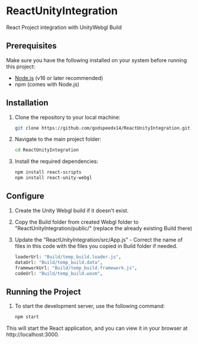 # ReactUnityIntegration

React Project integration with UnityWebgl Build

## Prerequisites

Make sure you have the following installed on your system before running this project:

- [Node.js](https://nodejs.org/) (v16 or later recommended)
- npm (comes with Node.js)

## Installation

1. Clone the repository to your local machine:

   ```bash
   git clone https://github.com/godspeedx14/ReactUnityIntegration.git

   ```

2. Navigate to the main project folder:

   ```bash
   cd ReactUnityIntegration

   ```

3. Install the required dependencies:

   ```bash
   npm install react-scripts
   npm install react-unity-webgl
   ```

## Configure

1. Create the Unity Webgl build if it doesn't exist.

2. Copy the Build folder from created Webgl folder to "ReactUnityIntegration/public/" (replace the already existing Build there)

3. Update the "ReactUnityIntegration/src/App.js" - Correct the name of files in this code with the files you copied in Build folder if needed.

   ```bash
   loaderUrl: "Build/temp_build.loader.js",
   dataUrl: "Build/temp_build.data",
   frameworkUrl: "Build/temp_build.framework.js",
   codeUrl: "Build/temp_build.wasm",
   ```

## Running the Project

1. To start the development server, use the following command:

   ```bash
   npm start
   ```

This will start the React application, and you can view it in your browser at http://localhost:3000.
